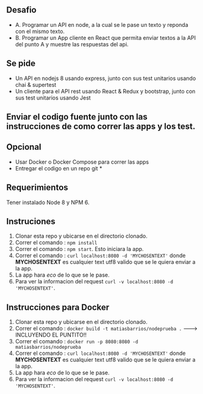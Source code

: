 ## Desafio

- A. Programar un API en node, a la cual se le pase un texto y reponda con el mismo texto.
- B. Programar un App cliente en React que permita enviar textos a la API del punto A y muestre las respuestas del api.

## Se pide
- Un API en nodejs 8 usando express, junto con sus test unitarios usando chai & supertest
- Un cliente para el API rest usando React & Redux y bootstrap, junto con sus test unitarios usando Jest

## Enviar el codigo fuente junto con las instrucciones de como correr las apps y los test.

## Opcional

- Usar Docker o Docker Compose para correr las apps
- Entregar el codigo en un repo git *

## Requerimientos

Tener instalado Node 8 y NPM 6.

## Instruciones

1. Clonar esta repo y ubicarse en el directorio clonado.
2. Correr el comando : ```npm install```
3. Correr el comando : ```npm start```. Esto iniciara la app.
4. Correr el comando : ```curl localhost:8080 -d 'MYCHOSENTEXT'``` donde **MYCHOSENTEXT** es cualquier text utf8 valido que se le quiera enviar a la app.
5. La app hara *eco* de lo que se le pase.
6. Para ver la informacion del request ```curl -v localhost:8080 -d 'MYCHOSENTEXT'```.

## Instrucciones para Docker

1. Clonar esta repo y ubicarse en el directorio clonado.
2. Correr el comando : ```docker build -t matiasbarrios/nodeprueba .``` ---> INCLUYENDO EL PUNTITO!!
3. Correr el comando : ```docker run -p 8080:8080 -d matiasbarrios/nodeprueba```
4. Correr el comando : ```curl localhost:8080 -d 'MYCHOSENTEXT'``` donde **MYCHOSENTEXT** es cualquier text utf8 valido que se le quiera enviar a la app.
5. La app hara *eco* de lo que se le pase.
6. Para ver la informacion del request ```curl -v localhost:8080 -d 'MYCHOSENTEXT'```.

